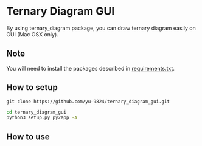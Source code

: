 # Ternary Diagram GUI
By using ternary_diagram package, you can draw ternary diagram easily on GUI (Mac OSX only).

## Note
You will need to install the packages described in [requirements.txt](https://github.com/yu-9824/ternary_diagram_gui/blob/master/requirements.txt).

## How to setup
```git
git clone https://github.com/yu-9824/ternary_diagram_gui.git
```
```zsh
cd ternary_diagram_gui
python3 setup.py py2app -A
```

## How to use

